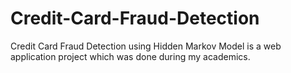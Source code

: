 # Credit-Card-Fraud-Detection
Credit Card Fraud Detection using Hidden Markov Model is a web application project which was done during my academics.
